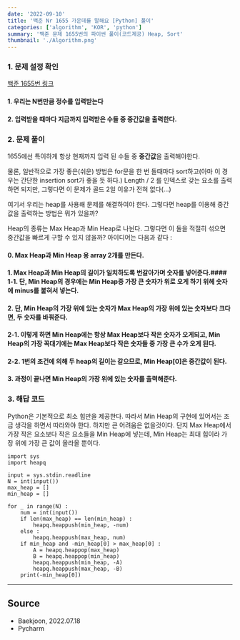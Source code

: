 ```yaml
---
date: '2022-09-10'
title: '백준 Nr 1655 가운데를 말해요 [Python] 풀이'
categories: ['algorithm', 'KOR', 'python']
summary: '백준 문제 1655번의 파이썬 풀이(코드제공) Heap, Sort'
thumbnail: './Algorithm.png'
---
```


### 1. 문제 설정 확인
[백준 1655번 링크](<https://www.acmicpc.net/problem/1655>)


#### 1. 우리는 N번만큼 정수를 입력받는다
#### 2. 입력받을 때마다 지금까지 입력받은 수들 중 중간값을 출력한다.


### 2. 문제 풀이

1655에선 특이하게 항상 현재까지 입력 된 수들 중 **중간값**을 출력해야한다. 


물론, 일반적으로 가장 좋은(쉬운) 방법은 for문을 한 번 돌때마다 sort하고(아마 이 경우는 간단한 insertion sort가 좋을 듯 하다.) Length / 2 를 인덱스로 갖는 요소를 출력하면 되지만, 그렇다면 이 문제가 골드 2일 이유가 전혀 없다(...)


여기서 우리는 heap를 사용해 문제를 해결하여야 한다. 그렇다면 heap를 이용해 중간값을 출력하는 방법은 뭐가 있을까? 


Heap의 종류는 Max Heap과 Min Heap로 나뉜다. 그렇다면 이 둘을 적절히 섞으면 중간값을 빠르게 구할 수 있지 않을까? 아이디어는 다음과 같다 : 

#### 0. Max Heap과 Min Heap 용 array 2개를 만든다.
#### 1. Max Heap과 Min Heap의 길이가 일치하도록 번갈아가며 숫자를 넣어준다.#### 1-1. 단, Min Heap의 경우에는 Min Heap중 가장 큰 숫자가 위로 오게 하기 위헤 숫자에 minus를 붙혀서 넣는다.
#### 2. 단, Min Heap의 가장 위에 있는 숫자가 Max Heap의 가장 위에 있는 숫자보다 크다면, 두 숫자를 바꿔준다.
#### 2-1. 이렇게 하면 Min Heap에는 항상 Max Heap보다 작은 숫자가 오게되고, Min Heap의 가장 꼭대기에는 Max Heap보다 작은 숫자들 중 가장 큰 수가 오게 된다.
#### 2-2. 1번의 조건에 의해 두 heap의 길이는 같으므로, Min Heap[0]은 중간값이 된다.
#### 3. 과정이 끝나면 Min Heap의 가장 위에 있는 숫자를 출력해준다.

### 3. 해답 코드

Python은 기본적으로 최소 힙만을 제공한다. 따라서 Min Heap의 구현에 있어서는 조금 생각을 하면서 따라와야 한다. 하지만 큰 어려움은 없을것이다. 단지 Max Heap에서 가장 작은 요소보다 작은 요소들을 Min Heap에 넣는데, Min Heap는 최대 힙이라 가장 위에 가장 큰 값이 올라올 뿐이다.

```
import sys
import heapq

input = sys.stdin.readline
N = int(input())
max_heap = []
min_heap = []

for _ in range(N) :
    num = int(input())
    if len(max_heap) == len(min_heap) :
        heapq.heappush(min_heap, -num)
    else :
        heapq.heappush(max_heap, num)
    if min_heap and -min_heap[0] > max_heap[0] :
        A = heapq.heappop(max_heap)
        B = heapq.heappop(min_heap)
        heapq.heappush(min_heap, -A)
        heapq.heappush(max_heap, -B)
    print(-min_heap[0])
```

---

## Source

- Baekjoon, 2022.07.18
- Pycharm